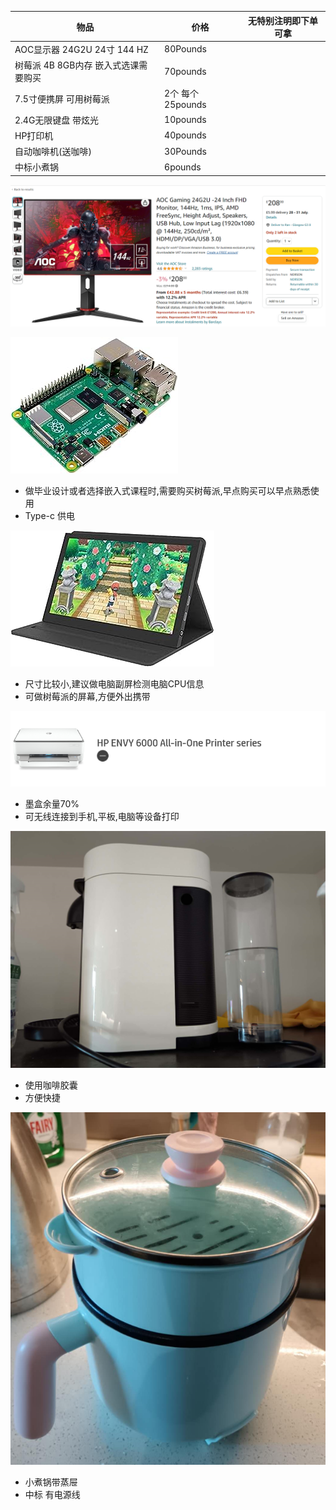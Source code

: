 

| 物品                                 | 价格             | 无特别注明即下单可拿 |
| ------------------------------------ | ---------------- | -------------------- |
| AOC显示器 24G2U 24寸 144 HZ          | 80Pounds         |                      |
| 树莓派 4B 8GB内存 嵌入式选课需要购买 | 70pounds         |                      |
| 7.5寸便携屏 可用树莓派               | 2个 每个25pounds |                      |
| 2.4G无限键盘 带炫光                  | 10pounds         |                      |
| HP打印机                             | 40pounds         |                      |
| 自动咖啡机(送咖啡)                   | 30Pounds         |                      |
| 中标小煮锅                           | 6pounds          |                      |



![image-20230811131427907](assets/image-20230811131427907.png)



![Raspberry Pi 4 Model B (4GB)](assets/616ZgWg7OiL._AC_UY218_.jpg)

- 做毕业设计或者选择嵌入式课程时,需要购买树莓派,早点购买可以早点熟悉使用
- Type-c 供电



![Jun-Saxifragelec Portable Monitor 7 inch IPS Touch Screen 1024x600 Game Display, Compatible with Raspberry Pi 4, with Leat...](assets/41v6-SaGgjL._AC_UY218_.jpg)

- 尺寸比较小,建议做电脑副屏检测电脑CPU信息
- 可做树莓派的屏幕,方便外出携带



![image-20230811132830931](assets/image-20230811132830931.png)

- 墨盒余量70%
- 可无线连接到手机,平板,电脑等设备打印



![image-20230811133436934](assets/image-20230811133436934.png)

- 使用咖啡胶囊
- 方便快捷



![image-20230811133647095](assets/image-20230811133647095.png)

- 小煮锅带蒸屉
- 中标 有电源线